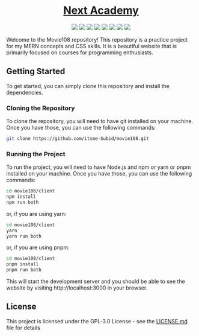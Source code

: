 <div align="center">

# [Next Academy](https://news365-itsme-subid.vercel.app/)

![](https://raw.githubusercontent.com/itsme-Subid/movie108/main/preview.png)
![](https://img.shields.io/github/license/itsme-Subid/movie108?style=for-the-badge)
![](https://img.shields.io/github/languages/top/itsme-Subid/movie108?style=for-the-badge)
![](https://img.shields.io/github/languages/count/itsme-Subid/movie108?style=for-the-badge)
![](https://img.shields.io/github/languages/code-size/itsme-Subid/movie108?style=for-the-badge)
![](https://img.shields.io/github/repo-size/itsme-Subid/movie108?style=for-the-badge)
![](https://img.shields.io/github/last-commit/itsme-Subid/movie108?style=for-the-badge)
![](https://img.shields.io/github/commit-activity/w/itsme-Subid/movie108?style=for-the-badge)

</div>
Welcome to the Movie108 repository! This repository is a practice project for my MERN concepts and CSS skills. It is a beautiful website that is primarily focused on courses for programming enthusiasts.

## Getting Started

To get started, you can simply clone this repository and install the dependencies.

### Cloning the Repository

To clone the repository, you will need to have git installed on your machine. Once you have those, you can use the following commands:

```bash
git clone https://github.com/itsme-Subid/movie108.git
```

### Running the Project

To run the project, you will need to have Node.js and npm or yarn or pnpm installed on your machine. Once you have those, you can use the following commands:

```bash
cd movie108/client
npm install
npm run both
```

or, if you are using yarn:

```bash
cd movie108/client
yarn
yarn run both
```

or, if you are using pnpm:

```bash
cd movie108/client
pnpm install
pnpm run both
```

This will start the development server and you should be able to see the website by visiting http://localhost:3000 in your browser.

## License

This project is licensed under the GPL-3.0 License - see the [LICENSE.md](https://github.com/itsme-Subid/movie108/blob/main/LICENSE) file for details
